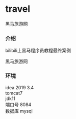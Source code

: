 # travel
黑马旅游网

### 介绍
bilibili上黑马程序员教程最终案例

黑马旅游网

### 环境
idea 2019 3.4  
tomcat7  
jdk11  
端口号 8084  
数据库 mysql  
